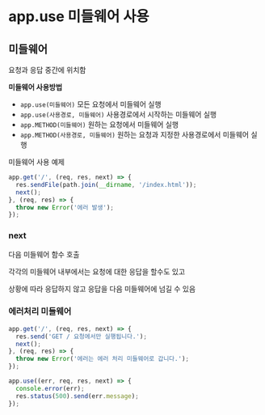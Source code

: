 # app.use 미들웨어 사용

## 미들웨어

요청과 응답 중간에 위치함

**미들웨어 사용방법**

- `app.use(미들웨어)` 모든 요청에서 미들웨어 실행
- `app.use(사용경로, 미들웨어)` 사용경로에서 시작하는 미들웨어 실행
- `app.METHOD(미들웨어)` 원하는 요청에서 미들웨어 실행
- `app.METHOD(사용경로, 미들웨어)` 원하는 요청과 지정한 사용경로에서 미들웨어 실행

미들웨어 사용 예제

```jsx
app.get('/', (req, res, next) => {
  res.sendFile(path.join(__dirname, '/index.html'));
  next();
}, (req, res) => {
  throw new Error('에러 발생');
});
```

### next

다음 미들웨어 함수 호출

각각의 미들웨어 내부에서는 요청에 대한 응답을 할수도 있고

상황에 따라 응답하지 않고 응답을 다음 미들웨어에 넘길 수 있음

### 에러처리 미들웨어

```jsx
app.get('/', (req, res, next) => {
  res.send('GET / 요청에서만 실행됩니다.');
  next();
}, (req, res) => {
  throw new Error('에러는 에러 처리 미들웨어로 갑니다.');
});

app.use((err, req, res, next) => {
  console.error(err);
  res.status(500).send(err.message);
});
```